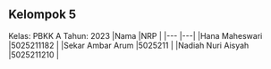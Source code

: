 ## Kelompok 5
Kelas: PBKK A
Tahun: 2023
|Nama  |NRP  |
|---  |---|
|Hana Maheswari  |5025211182  |
|Sekar Ambar Arum  |5025211  |
|Nadiah Nuri Aisyah  |5025211210  |
